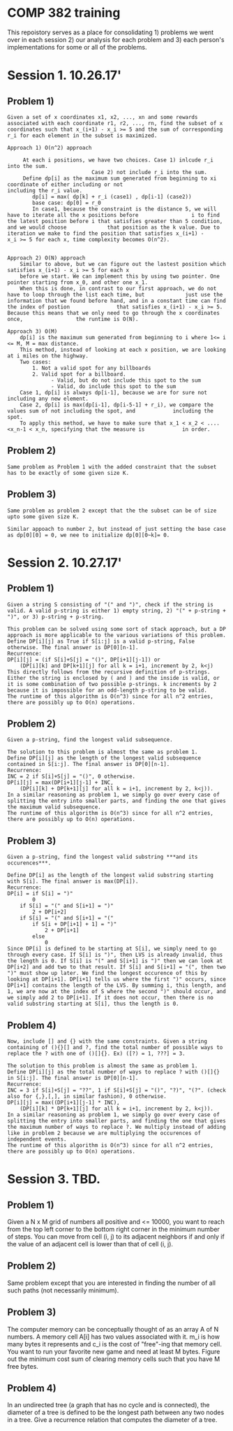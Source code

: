# COMP 382 training

This repoistory serves as a place for consolidating 1) problems we went over in each session 2) our analysis for each problem and 3) each person's implementations for some or all of the problems.

# Session 1. 10.26.17'

## Problem 1)
	Given a set of x coordinates x1, x2, ..., xn and some rewards associated with each coordinate r1, r2, ..., rn, find the subset of x coordinates such that x_(i+1) - x_i >= 5 and the sum of corresponding r_i for each element in the subset is maximized.

	Approach 1) O(n^2) approach
		 
		 At each i positions, we have two choices. Case 1) inlcude r_i into the sum. 
		 					   Case 2) not include r_i into the sum.
		 Define dp[i] as the maximum sum generated from beginning to xi coordinate of either including or not                          including the r_i value.
		 	dp[i] = max( dp[k] + r_i (case1) , dp[i-1] (case2))
			base case: dp[0] = r_0
			In case1, because the constraint is the distance 5, we will have to iterate all the x positions before 			       i to find the latest position before i that satisfies greater than 5 condition, and we would choose 			   that position as the k value. Due to iteration we make to find the position that satisfies x_(i+1) -   			  x_i >= 5 for each x, time complexity becomes O(n^2).
		

	Approach 2) O(N) approach
		Similar to above, but we can figure out the lastest position which satisfies x_(i+1) - x_i >= 5 for each x 
		before we start. We can implement this by using two pointer. One pointer starting from x_0, and other one x_1.
		When this is done, in contrast to our first approach, we do not have to loop through the list each time, but 		     just use the information that we found before hand, and in a constant time can find the index of postion 		        that satisfies x_(i+1) - x_i >= 5. Because this means that we only need to go through the x coordinates once,                 the runtime is O(N).
	
	Approach 3) O(M)
		dp[i] is the maximum sum generated from beginning to i where 1<= i <= M, M = max distance.
		This method, instead of looking at each x position, we are looking at i miles on the highway. 
		Two cases:
			1. Not a valid spot for any billboards
			2. Valid spot for a billboard.
			      - Valid, but do not include this spot to the sum
			      - Valid, do include this spot to the sum
		Case 1, dp[i] is always dp[i-1], because we are for sure not including any new element.
		Case 2, dp[i] is max(dp[i-1], dp[i-5-1] + r_i), we compare the values sum of not including the spot, and 			including the spot.
		To apply this method, we have to make sure that x_1 < x_2 < ....<x_n-1 < x_n, specifying that the measure is 			in order.

## Problem 2)
	Same problem as Problem 1 with the added constraint that the subset has to be exactly of some given size K.
	
	

## Problem 3)
	Same problem as problem 2 except that the the subset can be of size upto some given size K.	
	
	Similar appoach to number 2, but instead of just setting the base case as dp[0][0] = 0, we nee to initialize dp[0][0~k]= 0.
# Session 2. 10.27.17'
	
## Problem 1)
	Given a string S consisting of "(" and ")", check if the string is valid. A valid p-string is either 1) empty string, 2) "(" + p-string + ")", or 3) p-string + p-string.

	This problem can be solved using some sort of stack approach, but a DP approach is more applicable to the various variations of this problem.
	Define DP[i][j] as True if S[i:j] is a valid p-string, False otherwise. The final answer is DP[0][n-1].
	Recurrence:
	DP[i][j] = (if S[i]+S[j] = "()", DP[i+1][j-1]) or
		(DP[i][k] and DP[k+1][j] for all k = i+1, increment by 2, k<j)
	This directly follows from the recursive definition of p-strings. Either the string is enclosed by ( and ) and the inside is valid, or it is some combination of two possible p-strings. k increments by 2 because it is impossible for an odd-length p-string to be valid.
	The runtime of this algorithm is O(n^3) since for all n^2 entries, there are possibly up to O(n) operations.

## Problem 2)
	Given a p-string, find the longest valid subsequence.
	
	The solution to this problem is almost the same as problem 1.
	Define DP[i][j] as the length of the longest valid subsequence contained in S[i:j]. The final answer is DP[0][n-1].
	Recurrence:
	INC = 2 if S[i]+S[j] = "()", 0 otherwise.
	DP[i][j] = max(DP[i+1][j-1] + INC,
		(DP[i][k] + DP[k+1][j] for all k = i+1, increment by 2, k<j)).
	In a similar reasoning as problem 1, we simply go over every case of splitting the entry into smaller parts, and finding the one that gives the maximum valid subsequence.
	The runtime of this algorithm is O(n^3) since for all n^2 entries, there are possibly up to O(n) operations.

## Problem 3)
	Given a p-string, find the longest valid substring ***and its occurences***.
	
	Define DP[i] as the length of the longest valid substring starting with S[i]. The final answer is max(DP[i]).
	Recurrence:
	DP[i] = if S[i] = ")"
			0
		if S[i] = "(" and S[i+1] = ")"
			2 + DP[i+2]
		if S[i] = "(" and S[i+1] = "("
			if S[i + DP[i+1] + 1] = ")"
				2 + DP[i+1]
			else
				0
	Since DP[i] is defined to be starting at S[i], we simply need to go through every case. If S[i] is ")", then LVS is already invalid, thus the length is 0. If S[i] is "(" and S[i+1] is ")" then we can look at DP[i+2] and add two to that result. If S[i] and S[i+1] = "(", then two ")" must show up later. We find the longest occurence of this by looking at DP[i+1]. DP[i+1] tells us where the first ")" occurs, since DP[i+1] contains the length of the LVS. By summing i, this length, and 1, we are now at the index of S where the second ")" should occur, and we simply add 2 to DP[i+1]. If it does not occur, then there is no valid substring starting at S[i], thus the length is 0.
	
## Problem 4)
	Now, include [] and {} with the same constraints. Given a string containing of (){}[] and ?, find the total number of possible ways to replace the ? with one of ()[]{}. Ex) ([?) = 1, ???] = 3.
	
	The solution to this problem is almost the same as problem 1.
	Define DP[i][j] as the total number of ways to replace ? with ()[]{} in S[i:j]. The final answer is DP[0][n-1].
	Recurrence:
	INC = 3 if S[i]+S[j] = "??", 1 if S[i]+S[j] = "()", "?)", "(?". (check also for {,},[,], in similar fashion), 0 otherwise.
	DP[i][j] = max((DP[i+1][j-1] * INC),
		(DP[i][k] * DP[k+1][j] for all k = i+1, increment by 2, k<j)).
	In a similar reasoning as problem 1, we simply go over every case of splitting the entry into smaller parts, and finding the one that gives the maximum number of ways to replace ?. We multiply instead of adding like in problem 2 because we are multiplying the occurences of independent events.
	The runtime of this algorithm is O(n^3) since for all n^2 entries, there are possibly up to O(n) operations.

# Session 3. TBD.
## Problem 1)
Given a N x M grid of numbers all positive and <= 10000, you want to reach from the top left corner to the bottom right corner in the minimum number of steps. You can move from cell (i, j) to its adjacent neighbors if and only if the value of an adjacent cell is lower than that of cell (i, j).

## Problem 2)
Same problem except that you are interested in finding the number of all such paths (not necessarily minimum).

## Problem 3)
The computer memory can be conceptually thought of as an array A of N numbers. A memory cell A[i] has two values associated with it. m_i is how many bytes it represents and c_i is the cost of "free"-ing that memory cell. You want to run your favorite new game and need at least M bytes. Figure out the minimum cost sum of clearing memory cells such that you have M free bytes.

## Problem 4)
In an undirected tree (a graph that has no cycle and is connected), the diameter of a tree is defined to be the longest path between any two nodes in a tree. Give a recurrence relation that computes the diameter of a tree.
